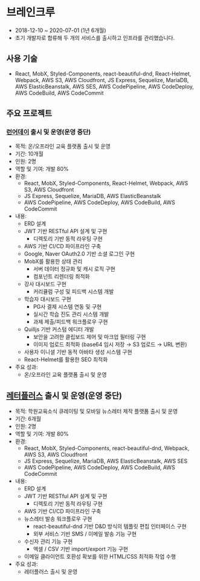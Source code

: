 # 브레인크루

- 2018-12-10 ~ 2020-07-01 (1년 6개월)
- 초기 개발자로 합류해 두 개의 서비스를 출시하고 인프라를 관리했습니다.

## 사용 기술
- React, MobX, Styled-Components, react-beautiful-dnd, React-Helmet, Webpack, AWS S3, AWS Cloudfront, JS Express, Sequelize, MariaDB, AWS ElasticBeanstalk, AWS SES, AWS CodePipeline, AWS CodeDeploy, AWS CodeBuild, AWS CodeCommit

## 주요 프로젝트

### [런어데이](https://learnaday.kr/) 출시 및 운영(운영 중단)
- 목적: 온/오프라인 교육 플랫폼 출시 및 운영
- 기간: 10개월
- 인원: 2명
- 역할 및 기여: 개발 80%
- 환경:
  - React, MobX, Styled-Components, React-Helmet, Webpack, AWS S3, AWS Cloudfront
  - JS Express, Sequelize, MariaDB, AWS ElasticBeanstalk
  - AWS CodePipeline, AWS CodeDeploy, AWS CodeBuild, AWS CodeCommit
- 내용:
  - ERD 설계
  - JWT 기반 RESTful API 설계 및 구현
    - 디렉토리 기반 동적 라우팅 구현
  - AWS 기반 CI/CD 파이프라인 구축
  - Google, Naver OAuth2.0 기반 소셜 로그인 구현
  - MobX를 활용한 상태 관리
    - 서버 데이터 정규화 및 캐시 로직 구현
    - 컴포넌트 리렌더링 최적화
  - 강사 대시보드 구현
    - 커리큘럼 구성 및 피드백 시스템 개발
  - 학습자 대시보드 구현
    - PG사 결제 시스템 연동 및 구현
    - 실시간 학습 진도 관리 시스템 개발
    - 과제 제출/피드백 워크플로우 구현
  - Quilljs 기반 커스텀 에디터 개발
    - 보안을 고려한 클립보드 제어 및 마크업 필터링 구현
    - 이미지 업로드 최적화 (base64 임시 저장 → S3 업로드 → URL 변환)
  - 사용자 이니셜 기반 동적 아바타 생성 시스템 구현
  - React-Helmet를 활용한 SEO 최적화
- 주요 성과:
  - 온/오프라인 교육 플랫폼 출시 및 운영

## [레터플러스](https://letter.plus) 출시 및 운영(운영 중단)
- 목적: 학원교육소식 큐레이팅 및 모바일 뉴스레터 제작 플랫폼 출시 및 운영
- 기간: 6개월
- 인원: 2명
- 역할 및 기여: 개발 80%
- 환경:
  - React, MobX, Styled-Components, react-beautiful-dnd, Webpack, AWS S3, AWS Cloudfront
  - JS Express, Sequelize, MariaDB, AWS ElasticBeanstalk, AWS SES
  - AWS CodePipeline, AWS CodeDeploy, AWS CodeBuild, AWS CodeCommit
- 내용:
  - ERD 설계
  - JWT 기반 RESTful API 설계 및 구현
    - 디렉토리 기반 동적 라우팅 구현
  - AWS 기반 CI/CD 파이프라인 구축
  - 뉴스레터 발송 워크플로우 구현
    - react-beautiful-dnd 기반 D&D 방식의 템플릿 편집 인터페이스 구현
    - 외부 서비스 기반 SMS / 이메일 발송 기능 구현
  - 수신자 관리 기능 구현
    - 엑셀 / CSV 기반 import/export 기능 구현
  - 이메일 클라이언트 호환성 확보를 위한 HTML/CSS 최적화 작업 수행
- 주요 성과:
  - 레터플러스 출시 및 운영